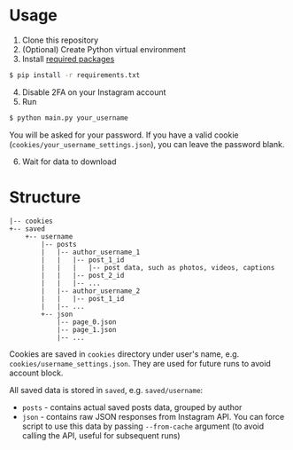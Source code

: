 # Usage

1. Clone this repository
2. (Optional) Create Python virtual environment
3. Install [required packages](./requirements.txt)

```sh
$ pip install -r requirements.txt
```

4. Disable 2FA on your Instagram account
5. Run

```sh
$ python main.py your_username
```

You will be asked for your password. If you have a valid cookie (`cookies/your_username_settings.json`), you can leave the password blank.

6. Wait for data to download

# Structure

```
|-- cookies
+-- saved
    +-- username
        |-- posts
        |   |-- author_username_1
        |   |   |-- post_1_id
        |   |   |   |-- post data, such as photos, videos, captions
        |   |   |-- post_2_id
        |   |   |-- ...
        |   |-- author_username_2
        |   |   |-- post_1_id
        |   |-- ...
        +-- json
            |-- page_0.json
            |-- page_1.json
            |-- ...
```

Cookies are saved in `cookies` directory under user's name, e.g. `cookies/username_settings.json`. They are used for future runs to avoid account block.

All saved data is stored in `saved`, e.g. `saved/username`:

* `posts` - contains actual saved posts data, grouped by author
* `json` - contains raw JSON responses from Instagram API. You can force script to use this data by passing `--from-cache` argument (to avoid calling the API, useful for subsequent runs)
